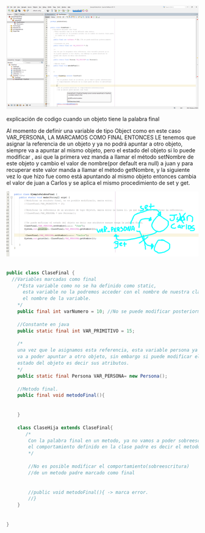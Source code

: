 ![clasefinal2](/imagenesjava/clasefinal2.png "clasefinal2")


explicación de codigo cuando un objeto tiene la palabra final



Al momento de definir una variable de tipo Object como en este caso VAR_PERSONA, LA MARCAMOS COMO FINAL ENTONCES LE tenemos que asignar la referencia de un objeto y ya no podrá apuntar a otro objeto, siempre va a apuntar al mismo objeto, pero el estado del objeto si lo puede modificar , asi que la primera vez manda a llamar el método setNombre de este objeto y cambio el valor de nombre(por default era null) a juan y para recuperar este valor manda a llamar el método getNombre, y la siguiente vez lo que hizo fue como está apuntando al mismo objeto entonces cambia el valor de juan a Carlos y se aplica el mismo procedimiento de set y get.


![clasefinal3](/imagenesjava/clasefinal3.png "clasefinal3")





`````` java

public class ClaseFinal {
  //Variables marcadas como final
    /*Esta variable como no se ha definido como static,
      esta variable no la podremos acceder con el nombre de nuestra clase punto
      el nombre de la variable.
    */
    public final int varNumero = 10; //No se puede modificar posteriormente.
    
    //Constante en java
    public static final int VAR_PRIMITIVO = 15;
    
    /*
    una vez que le asignamos esta referencia, esta variable persona ya no
    va a poder apuntar a otro objeto, sin embargo si puede modificar el
    estado del objeto es decir sus atributos.
    */
    public static final Persona VAR_PERSONA= new Persona();
    
    //Metodo final.
    public final void metodoFinal(){
    
    
    }
    
    class ClaseHija extends ClaseFinal{
       /*
        Con la palabra final en un metodo, ya no vamos a poder sobreescribir 
        el comportamiento definido en la clase padre es decir el metodoFinal
        */
            
        //No es posible modificar el comportamiento(sobreescritura)
        //de un metodo padre marcado como final
        
        
        //public void metodoFinal(){ -> marca error.
        //}
    }
    
    
}


``````